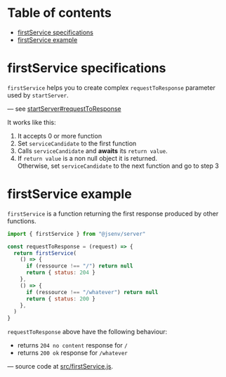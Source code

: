 # Table of contents

- [firstService specifications](#firstService-specifications)
- [firstService example](#firstService-example)

# firstService specifications

`firstService` helps you to create complex `requestToResponse` parameter used by `startServer`.

— see [startServer#requestToResponse](./start-server.md#requestToResponse)

It works like this:

1. It accepts 0 or more function
2. Set `serviceCandidate` to the first function
3. Calls `serviceCandidate` and **awaits** its `return value`.
4. If `return value` is a non null object it is returned.<br />
   Otherwise, set `serviceCandidate` to the next function and go to step 3

# firstService example

`firstService` is a function returning the first response produced by other functions.

```js
import { firstService } from "@jsenv/server"

const requestToResponse = (request) => {
  return firstService(
    () => {
      if (ressource !== "/") return null
      return { status: 204 }
    },
    () => {
      if (ressource !== "/whatever") return null
      return { status: 200 }
    },
  )
}
```

`requestToResponse` above have the following behaviour:

- returns `204 no content` response for `/`
- returns `200 ok` response for `/whatever`

— source code at [src/firstService.js](../src/firstService.js).
